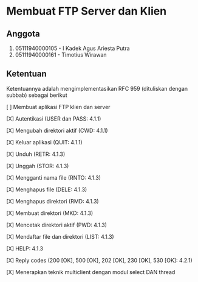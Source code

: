 # Membuat FTP Server dan Klien

## Anggota

1. 05111940000105 - I Kadek Agus Ariesta Putra
2. 05111940000161 - Timotius Wirawan

## Ketentuan
Ketentuannya adalah mengimplementasikan RFC 959 (dituliskan dengan subbab) sebagai berikut

[ ] Membuat aplikasi FTP klien dan server

[X] Autentikasi (USER dan PASS: 4.1.1)

[X] Mengubah direktori aktif (CWD: 4.1.1)

[X] Keluar aplikasi (QUIT: 4.1.1)

[X] Unduh (RETR: 4.1.3)

[X] Unggah (STOR: 4.1.3)

[X] Mengganti nama file (RNTO: 4.1.3)

[X] Menghapus file (DELE: 4.1.3) 

[X] Menghapus direktori (RMD: 4.1.3)

[X] Membuat direktori (MKD: 4.1.3)

[X] Mencetak direktori aktif (PWD: 4.1.3)

[X] Mendaftar file dan direktori (LIST: 4.1.3)

[X] HELP: 4.1.3

[X] Reply codes (200 [OK], 500 [OK], 202 [OK], 230 [OK], 530 [OK]: 4.2.1)

[X] Menerapkan teknik multiclient dengan modul select DAN thread